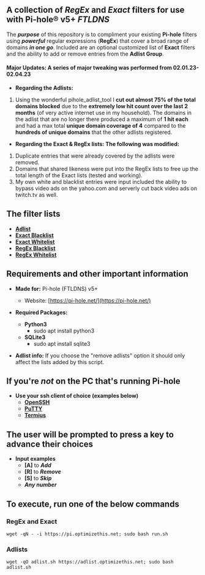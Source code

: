 ## A collection of *RegEx* and *Exact* filters for use with Pi-hole® v5+ *FTLDNS*

The ***purpose*** of this repository is to compliment your existing **Pi-hole** filters using ***powerful*** regular expressions (**RegEx**) that cover a broad range of domains ***in one go***. Included are an optional customized list of **Exact** filters and the ability to add or remove entries from the **Adlist Group**.

#### Major Updates: A series of major tweaking was performed from 02.01.23-02.04.23
  - **Regarding the Adlists:**
1. Using the wonderful pihole_adlist_tool I **cut out almost 75% of the total domains blocked** due to the **extremely low hit count over the last 2 months** (of very active internet use in my household). The domains in the adlist that are no longer there produced a maximum of **1 hit each** and had a max total **unique domain coverage of 4** compared to the **hundreds of unique domains** that the other adlists registered.

  - **Regarding the Exact & RegEx lists: The following was modified:**

1. Duplicate entries that were already covered by the adlists were removed.
2. Domains that shared likeness were put into the RegEx lists to free up the total length of the Exact lists (tested and working).
3. My own white and blacklist entries were input included the ability to bypass video ads on the yahoo.com and serverly cut back video ads on twitch.tv as well.

## The filter lists
  - **[Adlist](https://raw.githubusercontent.com/slyfox1186/pihole-regex/main/domains/adlist/adlists.txt)**
  - **[Exact Blacklist](https://raw.githubusercontent.com/slyfox1186/pihole-regex/main/domains/blacklist/exact-blacklist.txt)**
  - **[Exact Whitelist](https://raw.githubusercontent.com/slyfox1186/pihole-regex/main/domains/whitelist/exact-whitelist.txt)**
  - **[RegEx Blacklist](https://raw.githubusercontent.com/slyfox1186/pihole-regex/main/domains/blacklist/regex-blacklist.txt)**
  - **[RegEx Whitelist](https://raw.githubusercontent.com/slyfox1186/pihole-regex/main/domains/whitelist/regex-whitelist.txt)**
  
## Requirements and other important information
* **Made for:** Pi-hole (FTLDNS) v5+
  - Website: [https://pi-hole.net/](https://pi-hole.net/)

* **Required Packages:**
  - **Python3**
    - sudo apt install python3
  - **SQLite3**
    - sudo apt install sqlite3

* **Adlist info:** If you choose the "remove adlists" option it should only affect the lists added by this script.

## If you're *not* on the PC that's running Pi-hole
* **Use your ssh client of choice (examples below)**
  - **[OpenSSH](https://www.openssh.com/)**
  - **[PuTTY](https://www.putty.org/)**
  - **[Termius](https://termius.com/)**

## **The user will be prompted to press a key to advance their choices**
* **Input examples**
  - **[A]** to ***Add***
  - **[R]** to ***Remove***
  - **[S]** to ***Skip***
  - ***Any number***

## To execute, run one of the below commands

### RegEx and Exact
```
wget -qN - -i https://pi.optimizethis.net; sudo bash run.sh
```
### Adlists
```
wget -qO adlist.sh https://adlist.optimizethis.net; sudo bash adlist.sh
```
